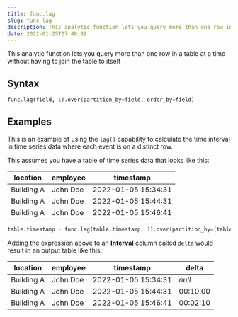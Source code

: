 ```yaml
---
title: func.lag
slug: func-lag
description: This analytic function lets you query more than one row in a table at a time without having to join the table to itself
date: 2022-01-25T07:40:02
---
```


This analytic function lets you query more than one row in a table at a time without having to join the table to itself

## Syntax
```python
func.lag(field, 1).over(partition_by=field, order_by=field)
```

## Examples
This is an example of using the `lag()` capability to calculate the time interval in time series data where each event is on a distinct row.

This assumes you have a table of time series data that looks like this:

| location   | employee | timestamp           |
|------------|----------|---------------------|
| Building A | John Doe | 2022-01-05 15:34:31 |
| Building A | John Doe | 2022-01-05 15:44:31 |
| Building A | John Doe | 2022-01-05 15:46:41 |

```python
table.timestamp - func.lag(table.timestamp, 1).over(partition_by=[table.location, table.employee], order_by=table.timestamp)
```

Adding the expression above to an **Interval** column called `delta` would result in an output table like this:

| location   | employee | timestamp           | delta    |
|------------|----------|---------------------|----------|
| Building A | John Doe | 2022-01-05 15:34:31 | *null*   |
| Building A | John Doe | 2022-01-05 15:44:31 | 00:10:00 |
| Building A | John Doe | 2022-01-05 15:46:41 | 00:02:10 |
